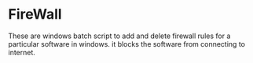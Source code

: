 # FireWall
These are windows batch script to add and delete firewall rules for a particular software in windows. it blocks the software from connecting to internet. 
